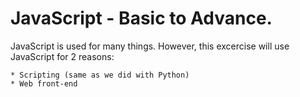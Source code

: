 # JavaScript - Basic to Advance.

JavaScript is used for many things. However, this excercise will use JavaScript for 2 reasons:

    * Scripting (same as we did with Python)
    * Web front-end